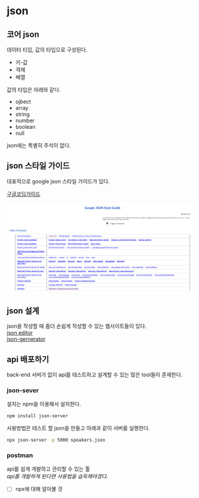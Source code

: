 # json

## 코어 json
데이터 티입, 값의 타입으로 구성된다. 
- 키-값
- 객체
- 배열

값의 타입은 아래와 같다. 
- ojbect
- array
- string
- number
- boolean
- null

json에는 특별히 주석이 없다.

## json 스타일 가이드
대표적으로 google json 스타일 가이드가 있다.

[구글코딩가이드](https://google.github.io/styleguide/jsoncstyleguide.xml)

<img src=../images/googleJsonsStyleGuide.png width=700>

## json 설계
json을 작성할 때 좀더 손쉽게 작성할 수 있는 웹사이트들이 있다.  
[json editor](https://jsoneditoronline.org/#right=local.terapi&left=local.defidi)  
[json-gernerator](https://json-generator.com/)


## api 배포하기
back-end 서버가 없이 api를 테스트하고 설계할 수 있는 많은 tool들이 존재한다.

### json-sever
설치는 npm을 이용해서 설치한다. 
```bash
npm install json-server
```
사용방법은 테스트 할 json을 만들고 아래과 같이 서버를 실행한다.
```bash
npx json-server -p 5000 speakers.json
```
### postman
api를 쉽게 개발하고 관리할 수 있는 툴  
*api를 개발하게 된다면 사용법을 습득해야겠다.*

- [ ] npx에 대해 알아볼 것





